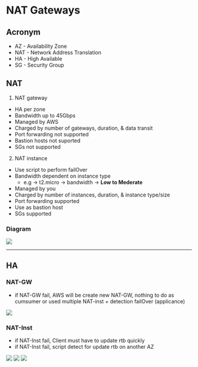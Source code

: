 # NAT Gateways

## Acronym
* AZ - Availability Zone
* NAT - Network Address Translation
* HA - High Available
* SG - Security Group

## NAT
1) NAT gateway
  * HA per zone
  * Bandwidth up to 45Gbps
  * Managed by AWS
  * Charged by number of gateways, duration, & data transit
  * Port forwarding not supported
  * Bastion hosts not suported
  * SGs not supported
2) NAT instance
  * Use script to perform failOver
  * Bandwidth dependent on instance type
    * e.g -> t2.micro -> bandwidth -> **Low to Mederate**
  * Managed by you
  * Charged by number of instances, duration, & instance type/size
  * Port forwarding supported
  * Use as bastion host 
  * SGs supported

### Diagram
[<img src="https://i.imgur.com/qnViHlH.png">](https://i.imgur.com/qnViHlH.png)

---

## HA
### NAT-GW
* if NAT-GW fail, AWS will be create new NAT-GW, nothing to do as cumsumer or used multiple NAT-inst + detection failOver (applicance)

[<img src="https://i.imgur.com/huqGHqz.png">](https://i.imgur.com/huqGHqz.png)

### NAT-Inst
* if NAT-Inst fail, Client must have to update rtb quickly
* if NAT-Inst fail, script detect for update rtb on another AZ

[<img src="https://i.imgur.com/gRMv34e.png">](https://i.imgur.com/gRMv34e.png)
[<img src="https://i.imgur.com/kanhteD.png">](https://i.imgur.com/kanhteD.png)
[<img src="https://i.imgur.com/DGRorlV.png">](https://i.imgur.com/DGRorlV.png)
